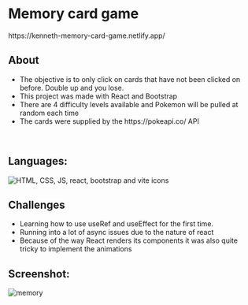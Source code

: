 <h1> Memory card game </h1>
https://kenneth-memory-card-game.netlify.app/
<h2>About</h2>
<ul>
    <li>The objective is to only click on cards that have not been clicked on before. Double up and you lose.</li>
    <li>This project was made with React and Bootstrap</li>
    <li>There are 4 difficulty levels available and Pokemon will be pulled at random each time</li>
    <li>The cards were supplied by the https://pokeapi.co/ API</li>
</ul>
<br>
<h2>Languages:</h2>
<img src="https://skillicons.dev/icons?i=html,css,js,react,bootstrap,vite" alt="HTML, CSS, JS, react, bootstrap and vite icons">

<br>
<h2>Challenges</h2>
<ul>
    <li>Learning how to use useRef and useEffect for the first time.</li>
    <li>Running into a lot of async issues due to the nature of react</li>
    <li>Because of the way React renders its components it was also quite tricky to implement the animations</li>
</ul>

<h2>Screenshot:</h2>

![memory](https://github.com/Kenref/memory-card-game/assets/107287396/6b585b23-d0de-4c63-bfa1-28929a5c4c7a)
